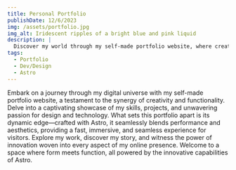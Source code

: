 ```yaml
---
title: Personal Portfolio
publishDate: 12/6/2023
img: /assets/portfolio.jpg
img_alt: Iridescent ripples of a bright blue and pink liquid
description: |
  Discover my world through my self-made portfolio website, where creativity meets functionality. Immerse yourself in a showcase of my skills, projects, and passion for design and technology.
tags:
  - Portfolio
  - Dev/Design
  - Astro
---
```


Embark on a journey through my digital universe with my self-made portfolio website, a testament to the synergy of creativity and functionality. Delve into a captivating showcase of my skills, projects, and unwavering passion for design and technology. What sets this portfolio apart is its dynamic edge—crafted with Astro, it seamlessly blends performance and aesthetics, providing a fast, immersive, and seamless experience for visitors. Explore my work, discover my story, and witness the power of innovation woven into every aspect of my online presence. Welcome to a space where form meets function, all powered by the innovative capabilities of Astro.
